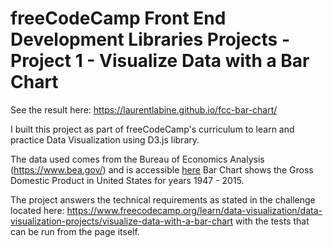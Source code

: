 # freeCodeCamp Front End Development Libraries Projects - Project 1 - Visualize Data with a Bar Chart

See the result here: https://laurentlabine.github.io/fcc-bar-chart/

I built this project as part of freeCodeCamp's curriculum to learn and practice Data Visualization using D3.js library.

The data used comes from the Bureau of Economics Analysis (https://www.bea.gov/) and is accessible [here](http://www.bea.gov/national/pdf/nipaguid.pdf) Bar Chart shows the Gross Domestic Product in United States for years 1947 - 2015.

The project answers the technical requirements as stated in the challenge located here: https://www.freecodecamp.org/learn/data-visualization/data-visualization-projects/visualize-data-with-a-bar-chart with the tests that can be run from the page itself.
